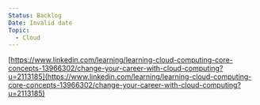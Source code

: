 ```yaml
---
Status: Backlog
Date: Invalid date
Topic:
  - Cloud
---
```

[https://www.linkedin.com/learning/learning-cloud-computing-core-concepts-13966302/change-your-career-with-cloud-computing?u=2113185](https://www.linkedin.com/learning/learning-cloud-computing-core-concepts-13966302/change-your-career-with-cloud-computing?u=2113185)